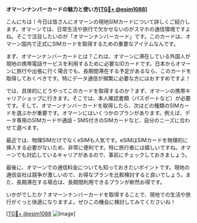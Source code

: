 **オマーンナンバーカードの魅力と使い方[[TG💪+ @esim1088](https://t.me/s/esim1088)]**

こんにちは！今日は皆さんにオマーンの現地SIMカードについて詳しくご紹介します。オマーンでは、日常生活や旅行で欠かせないのがスマホの通信環境ですよね。そこで注目したいのが「オマーンナンバーカード」です。このカードは、オマーン国内で正式にSIMカードを取得するための重要なアイテムなんです。

まず、オマーンナンバーカードとは？これは、オマーンに滞在している外国人が現地の携帯電話サービスを利用するために必要なIDカードです。日本からオマーンに旅行や出張に行く場合でも、長期間滞在する予定があるなら、このカードを取得しておくべきです。特にデータ通信が頻繁に必要な方にはおすすめですよ！

では、具体的にどうやってこのカードを取得するのか？まず、オマーンの携帯キャリアショップに行きます。そこでは、本人確認書類（パスポートなど）が必要です。そして、オマーンナンバーカードを取得したら、次はどの種類のSIMカードを選ぶかが重要です。オマーンにはいくつかのプランがあります。例えば、データ専用のSIMカードや通話・SMS付きのSIMカードなど、自分のニーズに合わせて選べます。

最近では、物理SIMだけでなくeSIMも人気です。eSIMはSIMカードを物理的に挿入する必要がないため、非常に便利です。特に旅行者には嬉しいですね。オマーンでも対応しているキャリアがあるので、事前にチェックしておきましょう。

最後に、オマーンでの通信料金についても知っておきたいポイントです。現地の通信会社は競争が激しいので、お得なプランを比較検討すると良いでしょう。また、長期滞在する場合は、長期間利用できるプランが断然お得です。

いかがでしたか？オマーンナンバーカードを取得することで、現地での生活や旅行がぐっと快適になりますよ。ぜひこの機会に検討してみてくださいね！

[[TG💪+ @esim1088](https://t.me/s/esim1088) ![Image](https://i.postimg.cc/Y0z9fWf4/image.png)]